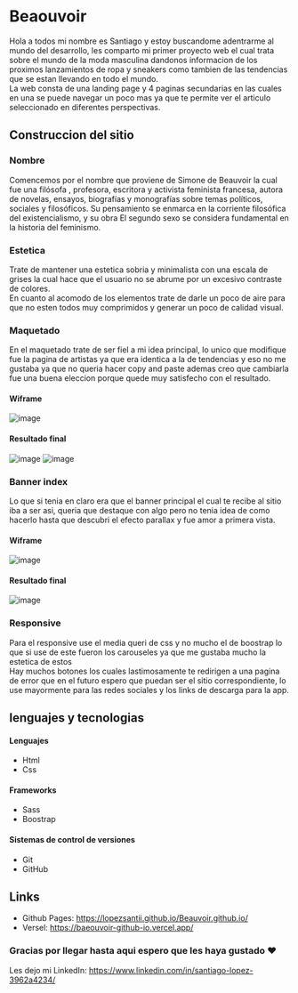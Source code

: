 # Beaouvoir
Hola a todos mi nombre es Santiago y estoy buscandome adentrarme al mundo del desarrollo, les comparto mi primer proyecto web 
el cual trata sobre el mundo de la moda masculina dandonos informacion de los proximos lanzamientos de ropa y sneakers como tambien de
las tendencias que se estan llevando en todo el mundo.
<br> La web consta de una landing page y 4 paginas secundarias en las cuales en una se puede navegar un poco mas ya que te permite ver
el articulo seleccionado en diferentes perspectivas.

## Construccion del sitio
### Nombre
Comencemos por el nombre que proviene de Simone de Beauvoir la cual fue una filósofa , profesora, escritora y activista feminista francesa,
autora de novelas, ensayos, biografías y monografías sobre temas políticos, sociales y filosóficos.
Su pensamiento se enmarca en la corriente filosófica del existencialismo, y su obra El segundo sexo
se considera fundamental en la historia del feminismo.

### Estetica
Trate de mantener una estetica sobria y minimalista con una escala de grises la cual hace que el usuario no se abrume por 
un excesivo contraste de colores.
<br>En cuanto al acomodo de los elementos trate de darle un poco de aire para que no esten todos muy comprimidos y generar un poco de calidad visual.

### Maquetado
En el maquetado trate de ser fiel a mi idea principal, lo unico que modifique fue la pagina de artistas ya que era identica a la de tendencias
y eso no me gustaba ya que no queria hacer copy and paste ademas creo que cambiarla fue una buena eleccion porque quede muy satisfecho con el resultado.

#### Wiframe
![image](https://github.com/S4NTURRON/Baeouvoir.github.io/assets/105465529/40f4c189-cdda-4903-bf7c-10c514e8e396)
#### Resultado final
![image](https://github.com/S4NTURRON/Baeouvoir.github.io/assets/105465529/b44a247c-abea-404a-a4a6-35daa7136ad2)
![image](https://github.com/S4NTURRON/Baeouvoir.github.io/assets/105465529/6736ddd3-22ef-4022-a243-025b7ea7d0e2)

### Banner index
Lo que si tenia en claro era que el banner principal el cual te recibe al sitio iba a ser asi,
queria que destaque con algo pero no tenia idea de como hacerlo hasta que descubri el efecto parallax y fue amor a primera vista.

#### Wiframe
![image](https://github.com/S4NTURRON/Baeouvoir.github.io/assets/105465529/0cb5f67b-595f-4196-a5f9-d03151d901c9)
#### Resultado final
![image](https://github.com/S4NTURRON/Baeouvoir.github.io/assets/105465529/79c3a0dc-c1cf-41bf-8faa-f69b65511c03)

### Responsive
Para el responsive use el media queri de css y no mucho el de boostrap lo que si use de este fueron los carouseles ya que me gustaba mucho la estetica de estos
<br>Hay muchos botones los cuales lastimosamente te redirigen a una pagina de error que en el futuro espero que puedan ser el sitio correspondiente, lo use mayormente 
para las redes sociales y los links de descarga para la app.

## lenguajes y tecnologias
#### Lenguajes
- Html
- Css
#### Frameworks
- Sass
- Boostrap
#### Sistemas de control de versiones
- Git
- GitHub

## Links
- Github Pages: https://lopezsantii.github.io/Beauvoir.github.io/
- Versel: https://baeouvoir-github-io.vercel.app/

### Gracias por llegar hasta aqui espero que les haya gustado ❤
Les dejo mi LinkedIn: https://www.linkedin.com/in/santiago-lopez-3962a4234/
